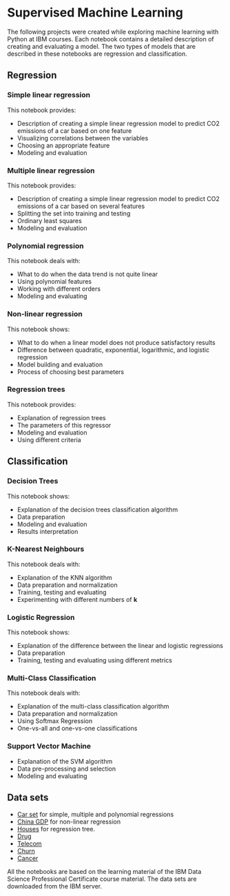 # Supervised Machine Learning

The following projects were created while exploring machine learning with Python at IBM courses. Each notebook contains a detailed description of creating and evaluating a model. The two types of models that are described in these notebooks are regression and classification.

## Regression

### Simple linear regression

This notebook provides:

* Description of creating a simple linear regression model to predict CO2 emissions of a car based on one feature
* Visualizing correlations between the variables
* Choosing an appropriate feature
* Modeling and evaluation

### Multiple linear regression

This notebook provides:

* Description of creating a simple linear regression model to predict CO2 emissions of a car based on several features
* Splitting the set into training and testing
* Ordinary least squares
* Modeling and evaluation

### Polynomial regression

This notebook deals with:

* What to do when the data trend is not quite linear
* Using polynomial features
* Working with different orders
* Modeling and evaluating

### Non-linear regression

This notebook shows:

* What to do when a linear model does not produce satisfactory results
* Difference between quadratic, exponential, logarithmic, and logistic regression
* Model building and evaluation
* Process of choosing best parameters

### Regression trees

This notebook provides:

* Explanation of regression trees
* The parameters of this regressor
* Modeling and evaluation
* Using different criteria

## Classification

### Decision Trees

This notebook shows:

* Explanation of the decision trees classification algorithm
* Data preparation
* Modeling and evaluation
* Results interpretation

### K-Nearest Neighbours

This notebook deals with:

* Explanation of the KNN algorithm
* Data preparation and normalization
* Training, testing and evaluating
* Experimenting with different numbers of **k**

### Logistic Regression

This notebook shows:

* Explanation of the difference between the linear and logistic regressions
* Data preparation
* Training, testing and evaluating using different metrics

### Multi-Class Classification

This notebook deals with:

* Explanation of the multi-class classification algorithm
* Data preparation and normalization
* Using Softmax Regression
* One-vs-all and one-vs-one classifications

### Support Vector Machine

* Explanation of the SVM algorithm
* Data pre-processing and selection
* Modeling and evaluating

## Data sets

* [Car set](https://cf-courses-data.s3.us.cloud-object-storage.appdomain.cloud/IBMDeveloperSkillsNetwork-ML0101EN-SkillsNetwork/labs/Module%202/data/FuelConsumptionCo2.csv) for simple, multiple and polynomial regressions
* [China GDP](https://cf-courses-data.s3.us.cloud-object-storage.appdomain.cloud/IBMDeveloperSkillsNetwork-ML0101EN-SkillsNetwork/labs/Module%202/data/china_gdp.csv) for non-linear regression
* [Houses](https://cf-courses-data.s3.us.cloud-object-storage.appdomain.cloud/IBMDeveloperSkillsNetwork-ML0101EN-SkillsNetwork/labs/Module%203/data/real_estate_data.csv) for regression tree.
* [Drug](https://cf-courses-data.s3.us.cloud-object-storage.appdomain.cloud/IBMDeveloperSkillsNetwork-ML0101EN-SkillsNetwork/labs/Module%203/data/drug200.csv)
* [Telecom](https://cf-courses-data.s3.us.cloud-object-storage.appdomain.cloud/IBMDeveloperSkillsNetwork-ML0101EN-SkillsNetwork/labs/Module%203/data/teleCust1000t.csv)
* [Churn](https://cf-courses-data.s3.us.cloud-object-storage.appdomain.cloud/IBMDeveloperSkillsNetwork-ML0101EN-SkillsNetwork/labs/Module%203/data/ChurnData.csv)
* [Cancer](https://cf-courses-data.s3.us.cloud-object-storage.appdomain.cloud/IBMDeveloperSkillsNetwork-ML0101EN-SkillsNetwork/labs/Module%203/data/cell_samples.csv)

All the notebooks are based on the learning material of the IBM Data Science Professional Certificate course material. The data sets are downloaded from the IBM server.
